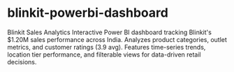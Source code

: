 # blinkit-powerbi-dashboard
Blinkit Sales Analytics Interactive Power BI dashboard tracking Blinkit's $1.20M sales performance across India. Analyzes product categories, outlet metrics, and customer ratings (3.9 avg). Features time-series trends, location tier performance, and filterable views for data-driven retail decisions.
